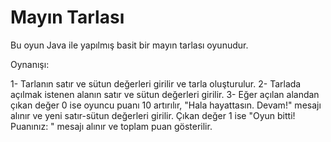 # Mayın Tarlası

Bu oyun Java ile yapılmış basit bir mayın tarlası oyunudur.

Oynanışı:

1- Tarlanın satır ve sütun değerleri girilir ve tarla oluşturulur.
2- Tarlada açılmak istenen alanın satır ve sütun değerleri girilir.
3- Eğer açılan alandan çıkan değer 0 ise oyuncu puanı 10 artırılır, "Hala hayattasın. Devam!" mesajı alınır ve yeni satır-sütun değerleri girilir. Çıkan değer 1 ise "Oyun bitti! Puanınız: " mesajı alınır ve toplam puan gösterilir. 
